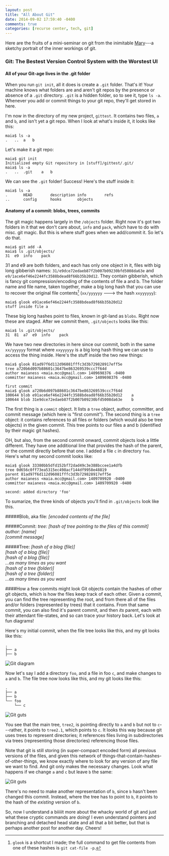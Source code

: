 ```yaml
---
layout: post
title: "All About Git"
date: 2014-09-02 17:59:40 -0400
comments: true
categories: [recurse center, tech, git]
---
```

Here are the fruits of a mini-seminar on git from the inimitable [Mary](http://maryrosecook.com/)---a sketchy portrait of the inner workings of git.

### Git: The Bestest Version Control System with the Worstest UI

#### All of your Git-age lives in the .git folder
When you run `git init`, all it does is create a `.git` folder. That's it! Your machine knows what folders are and aren't git repos by the presence or absence of a `.git` directory. `.git` is a hidden folder, so to see it, type `ls -a`. Whenever you add or commit things to your git repo, they'll get stored in here.<!-- more -->

I'm now in the directory of my new project, `gittest`. It contains two files, `a` and `b`, and isn't yet a git repo. When I look at what's inside it, it looks like this:

```
maia$ ls -a
.   ..  a   b
```

Let's make it a git repo:

```
maia$ git init
Initialized empty Git repository in [stuff]/gittest/.git/
maia$ ls -a
.   ..  .git    a   b
```

We can see the `.git` folder! Success! Here's the stuff inside it:

```
maia$ ls -a
.       HEAD        description info        refs
..      config      hooks       objects
```

#### Anatomy of a commit: blobs, trees, commits
The git magic happens largely in the `/objects` folder. Right now it's got two folders in it that we don't care about, `info` and `pack`, which have to do with misc. git magic. But this is where stuff goes when we add/commit it. So let's do that.

```
maia$ git add -A
maia$ ls .git/objects/
31  e9  info    pack
```

31 and e9 are both folders, and each has only one object in it, files with big long gibberish names: `31/e9dce72edaeb87f2b007b09230bfd5008da63e` and `e9/1ace6ef46e2244fc3588bdead8f66b35b20d12`. They contain gibberish, which is fancy git compression/encoding of the contents of file a and b. The folder name and file name, taken together, make a big long hash that you can use to recover the original file contents[^2] (`xx/yyyyyy` ---> the hash `xxyyyyyy`):

```
maia$ glook e91ace6ef46e2244fc3588bdead8f66b35b20d12
stuff inside file a
```

These big long hashes point to files, known in git-land as `blobs`. Right now these are staged. After we commit them, `.git/objects` looks like this:

```
maia$ ls .git/objects/
31  81  a7  e9  info    pack
```

We have two new directories in here since our commit, both in the same `xx/yyyyyy` format where `xxyyyyyy` is a big long hash thing we can use to access the thing inside. Here's the stuff inside the two new things:

```
maia$ glook 81ad97f6d112d96081fffc3d3b729828917eff5e
tree a720b6d097b88601c3647be863269539ccc7f64d
author maianess <maia.mcc@gmail.com> 1409698376 -0400
committer maianess <maia.mcc@gmail.com> 1409698376 -0400

first commit
maia$ glook a720b6d097b88601c3647be863269539ccc7f64d
100644 blob e91ace6ef46e2244fc3588bdead8f66b35b20d12    a
100644 blob 31e9dce72edaeb87f2b007b09230bfd5008da63e    b
```

The first thing is a `commit` object. It lists a `tree` object, author, committer, and commit message (which here is "first commit"). The second thing is a `tree` object: it contains references to all files or folders (which would also be tree objects) in the given commit. This tree points to our files a and b (identified by their magic git hashes).

OH, but also, from the second commit onward, commit objects look a little different. They have one additional line that provides the hash of the parent, or the commit directly before that one. I added a file `c` in directory `foo`. Here's what my second commit looks like:

```
maia$ glook 33380bb5dfd152bf72dad49c3e388bccee1a4dfb
tree 0d656c0ff73ea5315ec498acf144df9958e48819
parent 81ad97f6d112d96081fffc3d3b729828917eff5e
author maianess <maia.mcc@gmail.com> 1409709920 -0400
committer maianess <maia.mcc@gmail.com> 1409709920 -0400

second: added directory 'foo'
```

To sumarize, the three kinds of objects you'll find in `.git/objects` look like this.

#####Blob, aka file:
_[encoded contents of the file]_

#####Commit:
_tree: [hash of tree pointing to the files of this commit]<br>
author: [name]<br>
[commit message]_

#####Tree:
_[hash of a blog (file)]<br>
[hash of a blog (file)]<br>
[hash of a blog (file)]<br>
...as many times as you want<br>
[hash of a tree (folder)]<br>
[hash of a tree (folder)]<br>
...as many times as you want_

####How a few commits might look
Git objects contain the hashes of other git objects, which is how the files keep track of each other. Given a commit, you can find the tree representing the root, and from there all of the files and/or folders (represented by trees) that it contains. From that same commit, you can also find it's parent commit, and then _its_ parent, each with their attendant file-states, and so can trace your history back. Let's look at fun diagrams!

Here's my initial commit, when the file tree looks like this, and my git looks like this:

```
.
├── a
├── b
```

![Git diagram](/images/git1.png)

Now let's say I add a directory `foo`, and a file in foo `c`, and make changes to `a` and `b`. The file tree now looks like this, and my git looks like this:

```
.
├── a
├── b
└── foo
    └── c
```

![Git guts](/images/git2.png)

You see that the main tree, `tree2`, is pointing directly to `a` and `b` but not to `c`---rather, it points to `tree2.1`, which points to `c`. It looks this way because git uses trees to represent directories; it references files living in subdirectories via trees (representing those directories) referencing those files.

Note that git is still storing (in super-compact encoded form) all previous versions of the files, and given this network of things-that-contain-hashes-of-other-things, we know exactly where to look for any version of any file we want to find. And git only makes the necessary changes. Look what happens if we change `a` and `c` but leave `b` the same:

![Git guts](/images/git3.png)

There's no need to make another representation of `b`, since `b` hasn't been changed this commit. Instead, where the tree has to point to `b`, it points to the hash of the _existing_ version of `b`.

So, now I understand a biiiiit more about the whacky world of git and just what these cryptic commands are doing! I even understand pointers and branching and detached head state and all that a bit better, but that is perhaps another post for another day. Cheers!

[^1]: To quote from the Git docs: "When you try to merge one commit with a commit that can be reached by following the first commit’s history, Git simplifies things by moving the pointer forward because there is no divergent work to merge together — this is called a 'fast forward'." Or, look at this [explanation in pretty pictures](https://sandofsky.com/images/fast_forward.pdf). By default, Octopress will only deploy (which includes a commit) on a fast-forward, to avoid accidentally messing up any intermediate branched stuff.

[^2]: `glook` is a shortcut I made; the full command to get file contents from one of these hashes is `git cat-file -p`.
